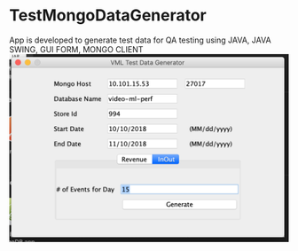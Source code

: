 # TestMongoDataGenerator
App is developed to generate test data for QA testing using JAVA, JAVA SWING, GUI FORM, MONGO CLIENT
![Screenshot](https://github.com/malithmpw/TestMongoDataGenerator/blob/master/Screen.png)
